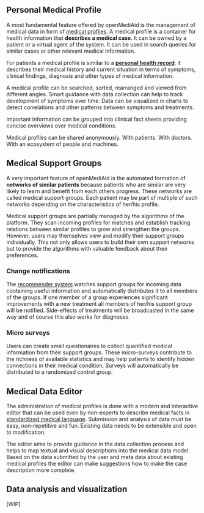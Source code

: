 <a name="personal-medical-profile"></a>
## Personal Medical Profile
A most fundamental feature offered by openMediAid is the management of medical data in form of [medical profiles](Medical-Profiles). A medical profile is a container for health information that **describes a medical case**. It can be owned by a patient or a virtual agent of the system. It can be used in search queries for similar cases or other relevant medical information. 

For patients a medical profile is similar to a **[personal health record](Glossary#phr)**: it describes their medical history and current situation in terms of symptoms, clinical findings, diagnosis and other types of medical information.

A medical profile can be searched, sorted, rearranged and viewed from different angles. Smart guidance with data collection can help to track development of symptoms over time. Data can be visualized in charts to detect correlations and other patterns between symptoms and treatments.
 
Important information can be grouped into clinical fact sheets providing concise overviews over medical conditions. 

Medical profiles can be shared anonymously. With patients. With doctors. With an ecosystem of people and machines.

<a name="medical-peer-groups"></a>
## Medical Support Groups
A very important feature of openMediAid is the automated formation of **networks of similar patients** because patients who are similar are very likely to learn and benefit from each others progress. These networks are called medical support groups. Each patient may be part of multiple of such networks depending on the characteristics of her/his profile.

Medical support groups are partially managed by the algorithms of the platform. They scan incoming profiles for matches and establish tracking relations between similar profiles to grow and strengthen the groups. However, users may themselves view and modify their support groups individually. This not only allows users to build their own support networks but to provide the algorithms with valuable feedback about their preferences.

### Change notifications
The [recommender system](https://github.com/bennidi/openMediAid/wiki/recommender-system) watches support groups for incoming data containing useful information and automatically distributes it to all members of the groups. If one member of a group experiences significant improvements with a new treatment all members of her/his support group will be notified. Side-effects of treatments will be broadcasted in the same way and of course this also works for diagnoses.

### Micro surveys
Users can create small questionaires to collect quantified medical information from their support groups. These micro-surveys contribute to the richness of available statistics and may help patients to identify hidden connections in their medical condition. Surveys will automatically be distributed to a randomized control group.


<a name="medical-data-editor"></a>
## Medical Data Editor
The administration of medical profiles is done with a modern and interactive editor that can be used even by non-experts to describe medical facts in [standardized medical language](Medical-Data-Model). Submission and analysis of data must be easy, non-repetitive and fun. Existing data needs to be extensible and open to modification.

The editor aims to provide guidance in the data collection process and helps to map textual and visual descriptions into the medical data model. Based on the data submitted by the user and meta data about existing medical profiles the editor can make suggestions how to make the case description more complete.

<a name="data-analysis"></a>
## Data analysis and visualization
[WIP]
